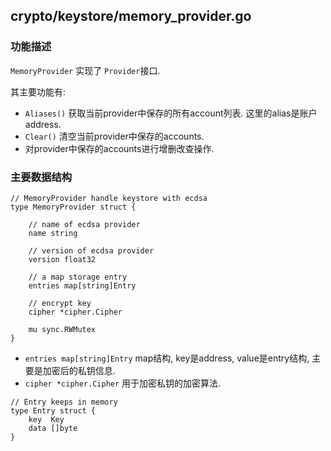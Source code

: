 ## crypto/keystore/memory_provider.go

### 功能描述 
`MemoryProvider` 实现了 `Provider`接口.

其主要功能有:
- `Aliases()` 获取当前provider中保存的所有account列表. 这里的alias是账户address.
- `Clear()` 清空当前provider中保存的accounts.
- 对provider中保存的accounts进行增删改查操作.

### 主要数据结构

```golang
// MemoryProvider handle keystore with ecdsa
type MemoryProvider struct {

	// name of ecdsa provider
	name string

	// version of ecdsa provider
	version float32

	// a map storage entry
	entries map[string]Entry

	// encrypt key
	cipher *cipher.Cipher

	mu sync.RWMutex
}
```

- `entries map[string]Entry` map结构, key是address, value是entry结构, 主要是加密后的私钥信息.
-  `cipher *cipher.Cipher` 用于加密私钥的加密算法.

```golang
// Entry keeps in memory
type Entry struct {
	key  Key
	data []byte
}
```